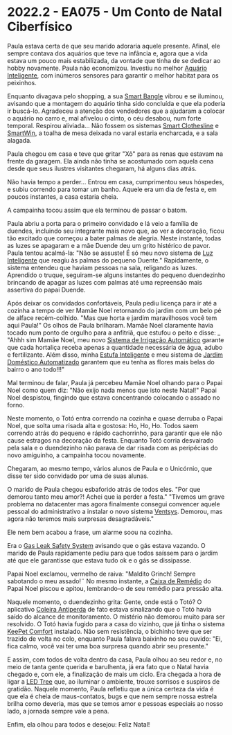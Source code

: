 # 2022.2 - EA075 - Um Conto de Natal Ciberfísico

Paula estava certa de que seu marido adoraria aquele presente.
Afinal, ele sempre contava dos aquários que teve na infância e, agora que a vida estava um pouco mais estabilizada, da vontade que tinha de se dedicar ao hobby novamente.
Paula não economizou. Investiu no melhor [Aquário Inteligente](https://github.com/pdpcosta/ea075/blob/main/2022.2/Aquario_Inteligente/ea075-E1.md), com inúmeros sensores para garantir o melhor habitat para os peixinhos.

Enquanto divagava pelo shopping, a sua [Smart Bangle](https://github.com/pdpcosta/ea075/tree/main/2022.2/smart_bangle) vibrou e se iluminou, avisando que a montagem do aquário tinha sido concluída e que ela poderia ir buscá-lo.
Agradeceu a atenção dos vendedores que a ajudaram a colocar o aquário no carro e, mal afivelou o cinto, o céu desabou, num forte temporal.
Respirou aliviada...
Não fossem os sistemas [Smart Clothesline](https://github.com/pdpcosta/ea075/blob/main/2022.2/SmartClothesline/SmartClothesline.md) e [SmartWin](https://github.com/pdpcosta/ea075/tree/main/2022.2/SmartWin), a toalha de mesa deixada no varal estaria encharcada, e a sala alagada.

Paula chegou em casa e teve que gritar "Xô" para as renas que estavam na frente da garagem. 
Ela ainda não tinha se acostumado com aquela cena desde que seus ilustres visitantes chegaram, há alguns dias atrás.

Não havia tempo a perder... Entrou em casa, cumprimentou seus hóspedes, e subiu correndo para tomar um banho. Aquele era um dia de festa e, em poucos instantes, a casa estaria cheia.

A campainha tocou assim que ela terminou de passar o batom.

Paula abriu a porta para o primeiro convidado e lá veio a família de duendes, incluindo seu integrante mais novo que, ao ver a decoração, ficou tão excitado que começou a bater palmas de alegria. Neste instante, todas as luzes se apagaram e a mãe Duende deu um grito histérico de pavor.
Paula tentou acalmá-la: "Não se assuste! É só meu novo sistema de [Luz Inteligente](https://github.com/pdpcosta/ea075/tree/main/2022.2/luz%20inteligente) que reagiu às palmas do pequeno Duente." 
Rapidamente, o sistema entendeu que haviam pessoas na sala, religando as luzes. Aprendido o truque, seguiram-se alguns instantes do pequeno duendezinho brincando de apagar as luzes com palmas até uma repreensão mais assertiva do papai Duende.

Após deixar os convidados confortáveis, Paula pediu licença para ir até a cozinha a tempo de ver Mamãe Noel retornando do jardim com um belo pé de alface recém-colhido.
"Mas que horta e jardim maravilhosos você tem aqui Paula!" 
Os olhos de Paula brilharam. Mamãe Noel claramente havia tocado num ponto de orgulho para a anfitriã, que estufou o peito e disse:
_ "Ahhh sim Mamãe Noel, meu novo [Sistema de Irrigação Automático](https://github.com/pdpcosta/ea075/tree/main/2022.2/irrigador-horta) garante que cada hortaliça receba apenas a quantidade necessária de água, adubo e fertilizante. Além disso, minha [Estufa Inteligente](https://github.com/pdpcosta/ea075/tree/main/2022.2/Estufa%20Inteligente) e meu sistema de [Jardim Doméstico Automatizado](https://github.com/pdpcosta/ea075/tree/main/2022.2/Jardim%20Domestico%20Automatizado) garantem que eu tenha as flores mais belas do bairro o ano todo!!!"

Mal terminou de falar, Paula já percebeu Mamãe Noel olhando para o Papai Noel como quem diz: "Não exijo nada menos que isto neste Natal!"
Papai Noel despistou, fingindo que estava concentrando colocando o assado no forno.

Neste momento, o Totó entra correndo na cozinha e quase derruba o Papai Noel, que solta uma risada alta e gostosa: Ho, Ho, Ho. Todos saem correndo atrás do pequeno e rápido cachorrinho, para garantir que ele não cause estragos na decoração da festa. Enquanto Totó corria desvairado pela sala e o duendezinho não parava de dar risada com as peripécias do novo amiguinho, a campainha tocou novamente.

Chegaram, ao mesmo tempo, vários alunos de Paula e o Unicórnio, que disse ter sido convidado por uma de suas alunas. 

O marido de Paula chegou esbaforido atrás de todos eles. 
"Por que demorou tanto meu amor?! Achei que ia perder a festa."
"Tivemos um grave problema no datacenter mas agora finalmente consegui convencer aquele pessoal do administrativo a instalar o novo sistema [Ventsys](https://github.com/pdpcosta/ea075/tree/main/2022.2/ventsys). Demorou, mas agora não teremos mais surpresas desagradáveis."

Ele nem bem acabou a frase, um alarme soou na cozinha. 

Era o [Gas Leak Safety System](https://github.com/vtrsa/ea075/tree/main/2022.2/Gas%20Leak%20Safety%20System) avisando que o gás estava vazando. 
O marido de Paula rapidamente pediu para que todos saíssem para o jardim até que ele garantisse que estava tudo ok e o gás se dissipasse.

Papai Noel exclamou, vermelho de raiva: "Maldito Grinch! Sempre sabotando o meu assado!¨
No mesmo instante, a [Caixa de Remédio](https://github.com/pdpcosta/ea075/tree/main/2022.2/caixaDeRemedio) do Papai Noel piscou e apitou, lembrando-o de seu remédio para pressão alta.

Naquele momento, o duendezinho grita: Gente, onde está o Totó?
O aplicativo [Coleira Antiperda](https://github.com/pdpcosta/ea075/tree/main/2022.2/Coleira-antiperda) de fato estava sinalizando que o Totó havia saído do alcance de monitoramento.
O mistério não demorou muito para ser resolvido. O Totó havia fugido para a casa do vizinho, que já tinha o sistema [KeePet Comfort](https://github.com/pdpcosta/ea075/tree/main/2022.2/KeePet_Comfort) instalado.
Não sem resistência, o bichinho teve que ser trazido de volta no colo, enquanto Paula falava baixinho no seu ouvido: "Ei, fica calmo, você vai ter uma boa surpresa quando abrir seu presente."

E assim, com todos de volta dentro da casa, Paula olhou ao seu redor e, no meio de tanta gente querida e barulhenta, já era fato que o Natal havia chegado e, com ele, a finalização de mais um ciclo.
Era chegada a hora de ligar a [LED Tree](https://github.com/pdpcosta/ea075/tree/main/2022.2/LED_tree) que, ao iluminar o ambiente, trouxe sorrisos e suspiros de gratidão.
Naquele momento, Paula refletiu que a única certeza da vida é que ela é cheia de maus-contatos, bugs e que nem sempre nossa estrela brilha como deveria, mas que se temos amor e pessoas especiais ao nosso lado, a jornada sempre vale a pena.

Enfim, ela olhou para todos e desejou: Feliz Natal!
